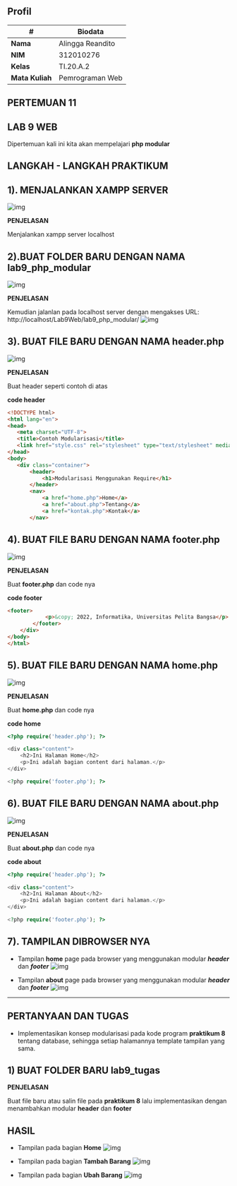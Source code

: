 ## Profil
| # | Biodata |
| -------- | --- |
| **Nama** | Alingga Reandito |
| **NIM** | 312010276 |
| **Kelas** | TI.20.A.2 |
| **Mata Kuliah** | Pemrograman Web |

## PERTEMUAN 11

## LAB 9 WEB

Dipertemuan kali ini kita akan mempelajari **php modular** 

## LANGKAH - LANGKAH PRAKTIKUM

## 1). MENJALANKAN XAMPP SERVER
![img](img/xamp_server.png)

**PENJELASAN**

Menjalankan xampp server localhost

## 2).BUAT FOLDER BARU DENGAN NAMA **lab9_php_modular** 
![img](img/php_modular.png)

**PENJELASAN**

Kemudian jalanlan pada localhost server dengan mengakses URL: http://localhost/Lab9Web/lab9_php_modular/
![img](img/local_server.png)

## 3). BUAT FILE BARU DENGAN NAMA **header.php**
![img](img/header.png)

**PENJELASAN**

Buat header seperti contoh di atas
 
 **code header**
 ```html
<!DOCTYPE html>
<html lang="en">
<head>
    <meta charset="UTF-8">
    <title>Contoh Modularisasi</title>
    <link href="style.css" rel="stylesheet" type="text/stylesheet" media="screen" />
</head>
<body>
    <div class="container">
        <header>
            <h1>Modularisasi Menggunakan Require</h1>
        </header>
        <nav>
            <a href="home.php">Home</a>
            <a href="about.php">Tentang</a>
            <a href="kontak.php">Kontak</a>
        </nav>
 ```

## 4). BUAT FILE BARU DENGAN NAMA **footer.php**
![img](img/footer.png)

**PENJELASAN**

Buat **footer.php** dan code nya

**code footer**
```html
<footer>
            <p>&copy; 2022, Informatika, Universitas Pelita Bangsa</p>
        </footer>
    </div>
</body>
</html>
```

## 5). BUAT FILE BARU DENGAN NAMA **home.php**
![img](img/home.png)

**PENJELASAN**

Buat **home.php** dan code nya

**code home**
```php
<?php require('header.php'); ?>

<div class="content">
    <h2>Ini Halaman Home</h2>
    <p>Ini adalah bagian content dari halaman.</p>
</div>

<?php require('footer.php'); ?>
```

## 6). BUAT FILE BARU DENGAN NAMA **about.php**
![img](img/about.png)

**PENJELASAN**

Buat **about.php** dan code nya

**code about**
```php
<?php require('header.php'); ?>

<div class="content">
    <h2>Ini Halaman About</h2>
    <p>Ini adalah bagian content dari halaman.</p>
</div>

<?php require('footer.php'); ?>
```

## 7). TAMPILAN DIBROWSER NYA

* Tampilan **home** page pada browser yang menggunakan modular ***header*** dan ***footer***
![img](img/tampilan_home.png)

* Tampilan **about** page pada browser yang menggunakan modular ***header*** dan ***footer***
![img](img/tampilan_about.png)

--------------------------------------------------------------------------------

## PERTANYAAN DAN TUGAS

* Implementasikan konsep modularisasi pada kode program **praktikum 8** tentang database, sehingga setiap halamannya template tampilan yang sama.

## 1) BUAT FOLDER BARU **lab9_tugas**

**PENJELASAN**

Buat file baru atau salin file pada **praktikum 8** lalu implementasikan dengan menambahkan modular **header** dan **footer**

## HASIL

* Tampilan pada bagian **Home** 
![img](img/page_home.png)


* Tampilan pada bagian **Tambah Barang**
![img](img/page_tmbah_barang.png)


* Tampilan pada bagian **Ubah Barang**
![img](img/page_ubah_barang.png)

